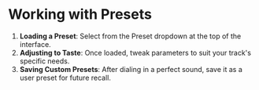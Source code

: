 # Working with Presets

1. **Loading a Preset**: Select from the Preset dropdown at the top of the interface.
2. **Adjusting to Taste**: Once loaded, tweak parameters to suit your track's specific needs.
3. **Saving Custom Presets**: After dialing in a perfect sound, save it as a user preset for future recall.
